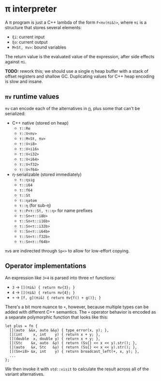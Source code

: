 # π interpreter
A π program is just a C++ lambda of the form `F<πv(πi&)>`, where `πi` is a structure that stores several elements:

+ `ξi`: current input
+ `ξo`: current output
+ `M<St, πv>`: bound variables

The return value is the evaluated value of the expression, after side effects against `πi`.

**TODO:** rework this; we should use a single η heap buffer with a stack of offset registers and shallow GC. Duplicating values for C++ heap encoding is slow and insane.


## `πv` runtime values
`πv` can encode each of the alternatives in [η](eta.md), plus some that can't be serialized:

+ C++ native (stored on heap)
  + `τ::Re`
  + `τ::V<πv>`
  + `τ::M<St, πv>`
  + `τ::V<i8>`
  + `τ::V<i16>`
  + `τ::V<i32>`
  + `τ::V<i64>`
  + `τ::V<f32>`
  + `τ::V<f64>`
+ η-serializable (stored immediately)
  + `τ::ηsig`
  + `τ::i64`
  + `τ::f64`
  + `τ::St`
  + `τ::ηatom`
  + `τ::η` (for sub-η)
  + `τ::P<τ::St, τ::η>` for name prefixes
  + `τ::Sn<τ::i8b>`
  + `τ::Sn<τ::i16b>`
  + `τ::Sn<τ::i32b>`
  + `τ::Sn<τ::i64b>`
  + `τ::Sn<τ::f32b>`
  + `τ::Sn<τ::f64b>`

`πv`s are indirected through `Sp<>` to allow for low-effort copying.


## Operator implementations
An expression like `3+4` is parsed into three `πf` functions:

+ `3` → `[](πi&) { return πv{3}; }`
+ `4` → `[](πi&) { return πv{4}; }`
+ `+` → `[f, g](πi&) { return πv{f() + g()}; }`

There's a bit more nuance to `+`, however, because multiple types can be added with different C++ semantics. The `+` operator behavior is encoded as a separate polymorphic function that looks like this:

```
let plus = fn {
  [](auto  &&x, auto &&y) { type_error(x, y); },
  [](int     x, int    y) { return x + y; },
  [](double  x, double y) { return x + y; },
  [](Stc    &x, auto  &y) { return (Ss{} << x << y).str(); },
  [](auto   &x, Stc   &y) { return (Ss{} << x << y).str(); },
  [](Sn<i8> &x, int    y) { return broadcast_left(+, x, y); },
  ...
};
```

We then invoke it with `std::visit` to calculate the result across all of the variant alternatives.
